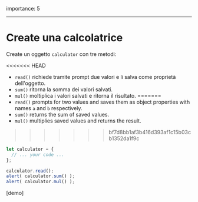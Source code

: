 importance: 5

---

# Create una calcolatrice

Create un oggetto `calculator` con tre metodi:

<<<<<<< HEAD
- `read()` richiede tramite prompt due valori e li salva come proprietà dell'oggetto.
- `sum()` ritorna la somma dei valori salvati.
- `mul()` moltiplica i valori salvati e ritorna il risultato.
=======
- `read()` prompts for two values and saves them as object properties with names `a` and `b` respectively.
- `sum()` returns the sum of saved values.
- `mul()` multiplies saved values and returns the result.
>>>>>>> bf7d8bb1af3b416d393af1c15b03cb1352da1f9c

```js
let calculator = {
  // ... your code ...
};

calculator.read();
alert( calculator.sum() );
alert( calculator.mul() );
```

[demo]

